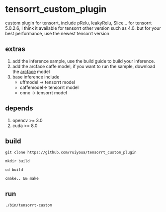 # tensorrt_custom_plugin
custom  plugin for tensorrt, include pRelu, leakyRelu, Slice...
for tensorrt 5.0.2.6, I think it available for tensorrt other version such as 4.0. but for your best performance, use the newest tensorrt version



## extras

1. add the inference sample, use the build guide to build your inference.
2. add the arcface caffe model, if you want to run the sample, download the [arcface](https://drive.google.com/drive/folders/1fshKBjLtnsjwnCbb4xkiTUKB8uLFFyvn?usp=sharing) model
3. base inference include 
   - uffmodel -> tensorrt model
   - caffemodel-> tensorrt model
   - onnx -> tensorrt model



## depends

1. opencv >= 3.0
2. cuda >= 8.0



## build

```
git clone https://github.com/ruiyoua/tensorrt_custom_plugin

mkdir build

cd build

cmake.. && make
```

## run

```
./bin/tensorrt-custom
```

